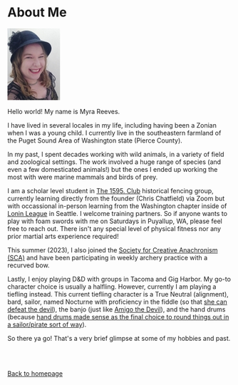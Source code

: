 # About Me

![This is a photo of myself](GitHub1.jpg)

Hello world!  My name is Myra Reeves.

I have lived in several locales in my life, including having been a Zonian when I was a young child.  I currently live in the southeastern farmland of the Puget Sound Area of Washington state (Pierce County).

In my past, I spent decades working with wild animals, in a variety of field and zoological settings.  The work involved a huge range of species (and even a few domesticated animals!) but the ones I ended up working the most with were marine mammals and birds of prey.

I am a scholar level student in [The 1595. Club](https://www.the1595club.com/) historical fencing group, currently learning directly from the founder (Chris Chatfield) via Zoom but with occassional in-person learning from the Washington chapter inside of [Lonin League](https://www.lonin.org/) in Seattle.  I welcome training partners. So if anyone wants to play with foam swords with me on Saturdays in Puyallup, WA, please feel free to reach out.  There isn't any special level of physical fitness nor any prior martial arts experience required!

This summer (2023), I also joined the [Society for Creative Anachronism (SCA)](https://www.sca.org/new-to-the-sca/) and have been participating in weekly archery practice with a recurved bow.

Lastly, I enjoy playing D&D with groups in Tacoma and Gig Harbor.  My go-to character choice is usually a halfling.  However, currently I am playing a tiefling instead. This current tiefling character is a True Neutral (alignment), bard, sailor, named Nocturne with proficiency in the fiddle (so that [she can defeat the devil](https://www.youtube.com/watch?v=sh7BZf7D5Bw)), the banjo (just like [Amigo the Devil](https://www.youtube.com/watch?v=KYDQWED6fKw)), and the hand drums (because [hand drums made sense as the final choice to round things out in a sailor/pirate sort of way](https://www.youtube.com/watch?v=nMOyOlmBYCU)).

So there ya go!  That's a very brief glimpse at some of my hobbies and past.

<br>

<br>

[Back to homepage](/README.md)
